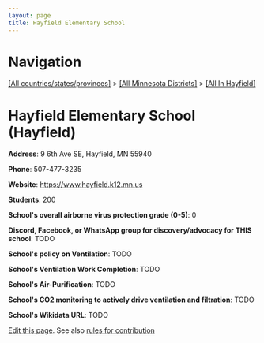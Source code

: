 ```yaml
---
layout: page
title: Hayfield Elementary School
---
```

# Navigation

[[All countries/states/provinces]](../../..) > [[All Minnesota Districts]](../..) > [[All In Hayfield]](..)

# Hayfield Elementary School (Hayfield)

**Address**: 9 6th Ave SE, Hayfield, MN 55940

**Phone**: 507-477-3235

**Website**: <https://www.hayfield.k12.mn.us>

**Students**: 200

**School's overall airborne virus protection grade (0-5)**: 0

**Discord, Facebook, or WhatsApp group for discovery/advocacy for THIS school**: TODO

**School's policy on Ventilation**: TODO

**School's Ventilation Work Completion**: TODO

**School's Air-Purification**: TODO

**School's CO2 monitoring to actively drive ventilation and filtration**: TODO

**School's Wikidata URL**: TODO


[Edit this page](https://github.com/ventilate-schools/MN/edit/main/./Hayfield/Hayfield_Elementary_School.md). See also [rules for contribution](../../../contribution-rules/)